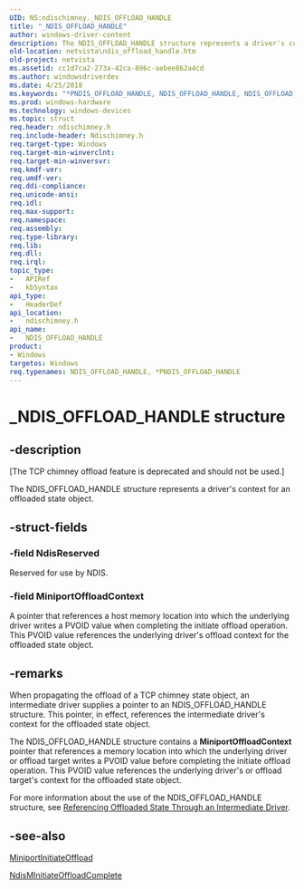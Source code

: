 ```yaml
---
UID: NS:ndischimney._NDIS_OFFLOAD_HANDLE
title: "_NDIS_OFFLOAD_HANDLE"
author: windows-driver-content
description: The NDIS_OFFLOAD_HANDLE structure represents a driver's context for an offloaded state object.
old-location: netvista\ndis_offload_handle.htm
old-project: netvista
ms.assetid: cc1d7ca2-273a-42ca-896c-aebee862a4cd
ms.author: windowsdriverdev
ms.date: 4/25/2018
ms.keywords: "*PNDIS_OFFLOAD_HANDLE, NDIS_OFFLOAD_HANDLE, NDIS_OFFLOAD_HANDLE structure [Network Drivers Starting with Windows Vista], PNDIS_OFFLOAD_HANDLE, PNDIS_OFFLOAD_HANDLE structure pointer [Network Drivers Starting with Windows Vista], _NDIS_OFFLOAD_HANDLE, ndischimney/NDIS_OFFLOAD_HANDLE, ndischimney/PNDIS_OFFLOAD_HANDLE, netvista.ndis_offload_handle, tcp_chim_struct_32ac0fbc-873b-4cd9-9121-d7e77667f05d.xml"
ms.prod: windows-hardware
ms.technology: windows-devices
ms.topic: struct
req.header: ndischimney.h
req.include-header: Ndischimney.h
req.target-type: Windows
req.target-min-winverclnt: 
req.target-min-winversvr: 
req.kmdf-ver: 
req.umdf-ver: 
req.ddi-compliance: 
req.unicode-ansi: 
req.idl: 
req.max-support: 
req.namespace: 
req.assembly: 
req.type-library: 
req.lib: 
req.dll: 
req.irql: 
topic_type:
-	APIRef
-	kbSyntax
api_type:
-	HeaderDef
api_location:
-	ndischimney.h
api_name:
-	NDIS_OFFLOAD_HANDLE
product:
- Windows
targetos: Windows
req.typenames: NDIS_OFFLOAD_HANDLE, *PNDIS_OFFLOAD_HANDLE
---
```


# _NDIS_OFFLOAD_HANDLE structure


## -description


<p class="CCE_Message">[The TCP chimney offload feature is deprecated and should not be used.]

The NDIS_OFFLOAD_HANDLE structure represents a driver's context for an offloaded state object.


## -struct-fields




### -field NdisReserved

Reserved for use by NDIS.


### -field MiniportOffloadContext

A pointer that references a host memory location into which the underlying driver writes a PVOID
     value when completing the initiate offload operation. This PVOID value references the underlying
     driver's offload context for the offloaded state object.


## -remarks



When propagating the offload of a TCP chimney state object, an intermediate driver supplies a pointer
    to an NDIS_OFFLOAD_HANDLE structure. This pointer, in effect, references the intermediate driver's
    context for the offloaded state object.

The NDIS_OFFLOAD_HANDLE structure contains a 
    <b>MiniportOffloadContext</b> pointer that references a memory location into which the underlying driver
    or offload target writes a PVOID value before completing the initiate offload operation. This PVOID value
    references the underlying driver's or offload target's context for the offloaded state object.

For more information about the use of the NDIS_OFFLOAD_HANDLE structure, see 
    <a href="https://docs.microsoft.com/en-us/windows-hardware/drivers/network/referencing-offloaded-state-through-an-intermediate-driver">
    Referencing Offloaded State Through an Intermediate Driver</a>.




## -see-also




<a href="https://msdn.microsoft.com/f430642b-01bf-4ed7-bfea-e8dd8d5a8208">MiniportInitiateOffload</a>



<a href="https://msdn.microsoft.com/library/windows/hardware/ff563604">NdisMInitiateOffloadComplete</a>
 

 

